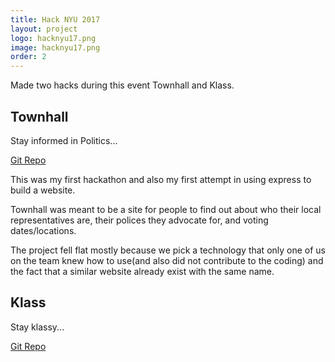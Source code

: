```yaml
---
title: Hack NYU 2017
layout: project
logo: hacknyu17.png
image: hacknyu17.png
order: 2
---
```


Made two hacks during this event Townhall and Klass.

## Townhall
Stay informed in Politics...

[Git Repo](https://github.com/S1MB10T3/townhall)

This was my first hackathon and also my first attempt in using express to
build a website.

Townhall was meant to be a site for people to find out about who their local representatives are, their polices they advocate for, and voting dates/locations.

The project fell flat mostly because we pick a technology that only one of us on the team knew how to use(and also did not contribute to the coding) and the fact that a similar website already exist with the same name.

## Klass
Stay klassy...

[Git Repo](https://github.com/S1MB10T3/klass)
